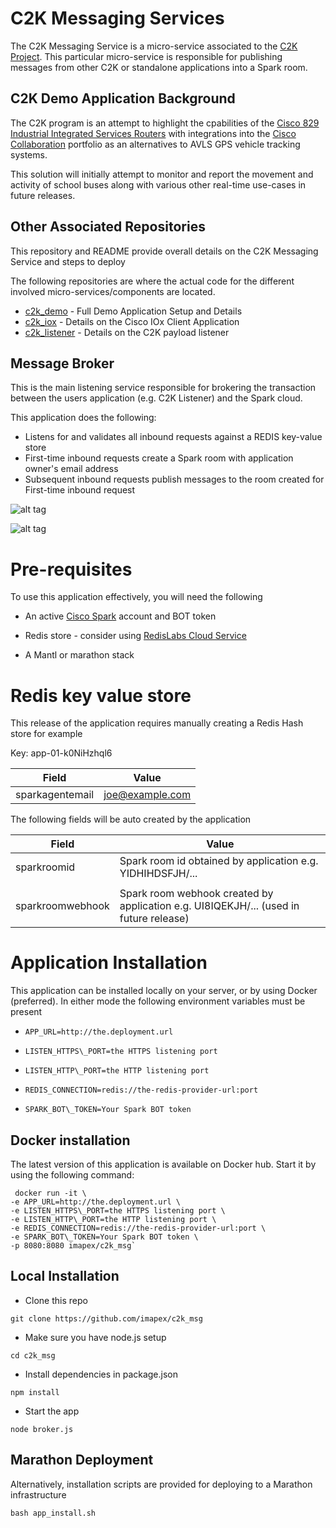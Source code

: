 # C2K Messaging Services

The C2K Messaging Service is a micro-service associated to the [C2K Project](https://github.com/imapex/c2k_demo). This particular micro-service is responsible for publishing messages from other C2K or standalone applications into a Spark room.    

## C2K Demo Application Background

The C2K program is an attempt to highlight the cpabilities of the [Cisco 829 Industrial Integrated Services Routers](http://www.cisco.com/c/en/us/products/routers/829-industrial-router/index.html) with integrations into the [Cisco Collaboration](http://www.cisco.com/c/en/us/solutions/collaboration/index.html) portfolio as an alternatives to AVLS GPS vehicle tracking systems.

This solution will initially attempt to monitor and report the movement and activity of school buses along with various other real-time use-cases in future releases.

## Other Associated Repositories

This repository and README provide overall details on the C2K Messaging Service and steps to deploy 

The following repositories are where the actual code for the different involved micro-services/components are located.  

* [c2k_demo](https://github.com/imapex/c2k_demo) - Full Demo Application Setup and Details
* [c2k_iox](https://github.com/imapex/c2k_iox) - Details on the Cisco IOx Client Application 
* [c2k_listener](https://github.com/imapex/c2k_listener) - Details on the C2K payload listener

## Message Broker 

This is the main listening service responsible for brokering the transaction between the users application (e.g. C2K Listener) and the Spark cloud.
 
This application does the following:  

* Listens for and validates all inbound requests against a REDIS key-value store
* First-time inbound requests create a Spark room with application owner's email address
* Subsequent inbound requests publish messages to the room created for First-time inbound request

![alt tag](https://raw.githubusercontent.com/zoneix/c2k_msg/master/first-message.png)

![alt tag](https://raw.githubusercontent.com/zoneix/c2k_msg/master/subsequent-message.png)

# Pre-requisites

To use this application effectively, you will need the following

* An active [Cisco Spark](https://developer.ciscospark.com/)
 account and BOT token 
 
* Redis store - consider using [RedisLabs Cloud Service](https://redislabs.com/)
 
* A Mantl or marathon stack

# Redis key value store

This release of the application requires manually creating a Redis Hash store for example

Key: app-01-k0NiHzhql6

| Field  	| Value 	|
|------------------	|-----------------------------------	|
| sparkagentemail      	| joe@example.com              	|


The following fields will be auto created by the application

| Field  	| Value 	|
|------------------	|-----------------------------------	|
| sparkroomid      	| Spark room id obtained by application e.g. YIDHIHDSFJH/...
             	|
| sparkroomwebhook 	| Spark room webhook created by application e.g. UI8IQEKJH/... (used in future release)                                 	|


# Application Installation

This application can be installed locally on your server, or by using Docker (preferred).
In either mode the following environment variables must be present

*     APP_URL=http://the.deployment.url
*     LISTEN_HTTPS\_PORT=the HTTPS listening port
*     LISTEN_HTTP\_PORT=the HTTP listening port
*     REDIS_CONNECTION=redis://the-redis-provider-url:port
*     SPARK_BOT\_TOKEN=Your Spark BOT token    
    

## Docker installation

The latest version of this application is available on Docker hub. Start it by using
the following command:
```
 docker run -it \
-e APP_URL=http://the.deployment.url \
-e LISTEN_HTTPS\_PORT=the HTTPS listening port \
-e LISTEN_HTTP\_PORT=the HTTP listening port \
-e REDIS_CONNECTION=redis://the-redis-provider-url:port \
-e SPARK_BOT\_TOKEN=Your Spark BOT token \
-p 8080:8080 imapex/c2k_msg`
```
## Local Installation

* Clone this repo

```
git clone https://github.com/imapex/c2k_msg
```
* Make sure you have node.js setup 

```
cd c2k_msg
```
* Install dependencies in package.json

```
npm install
```
* Start the app

```
node broker.js
```

## Marathon Deployment

Alternatively, installation scripts are provided for deploying to a Marathon infrastructure

```
bash app_install.sh

```
